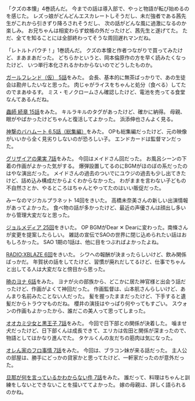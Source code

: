 「クズの本懐」4巻読んだ。
今までの話は導入部で、やっと物語が転び始めるのを感じた。
レズっ娘がどんどんエスカレートしそうだし、未だ強者である茜先生がこれから引きずり降ろされそうだし、
次の話がどんな風に過激になるのか楽しみ。
お兄ちゃんは相変わらず蚊帳の外だったけど、茜先生と遂げてた。
ただ、全てを知ることには全部終わってそうな周回遅れマンだね。

「レトルトパウチ！」1巻読んだ。
クズの本懐と作者つながりで買ってみたけど、まあまあだった。
どちらかというと、岡本倫原作の方を早く読みたくなったけど、
いつ単行本化されるかわからないのでどうしたものか。

[ガールフレンド（仮） 5話](http://www.nicovideo.jp/watch/1415934744)をみた。
会長、基本的に無茶ばっかりで、あの生徒会は勘弁したいなと思った。
肉じゃがライスをちゃんと処分（食べる）してたのでまあゆるす。
ミス・モノクロームさん確認したけど、電池を売ってる食堂なんてあるんだね。

[蟲師 続章 15話](http://www.nicovideo.jp/watch/1415957675)をみた。
キルラキルのタグがあったけど、確かに納得。
母親、眼がやばかったけどちゃんと復活してよかった。
浜添伸也さんよく見る。

[神撃のバハムート 6.5話（総集編）](http://www.nicovideo.jp/watch/1415954907)をみた。
OPも総集編だったけど、元の映像がいいから全く見劣りしないのが恐ろしい子。
エンドカードは監督マンだった。

[グリザイアの果実 7話](http://www.nicovideo.jp/watch/1415944881)をみた。
今回はメイドさん回だった。
お風呂シーンの下着の作画がよかった気がする。
爆弾設置してるのにBGMがほのぼの系だったのはやな演出だった。
メイドさんの過去のついでにユウジの過去も少し出てきたけど、詰め込み構成だからよくわからなかった。
わがままを言わない子どもの不自然さとか、やるところはちゃんとやってたのはいい販促だった。

みーなのマジカルプラネット 14回をきいた。
高橋未奈美さんの新しい出演情報があってよかった。
食べ物の話が多かったけど、最近の声優さんは顔出し多いから管理大変だなと思った。

[ジョルメディア 25回](http://www.nicovideo.jp/watch/1416315878)をきいた。
OP BGMがDear ✕ Dearに変わった。南條さんが変更を提案したらしい。
雑誌の宣伝でSAOの世界に閉じ込められたい話はおもしろかった。
SAO 1期の1話は、他に目をつぶればよかったよね。

[RADIO:XBLAZE 6回](http://www.nicovideo.jp/watch/1416210848)をきいた。
シワへの報酬が決まったらしいけど、飲み関係ばっかだ。
年賀状の話をしてたけど、習慣が廃れだしてるけど、仕事でちゃんと出してる人は大変だなと傍目から思った。

[暁のヨナ 6話](http://www.nicovideo.jp/watch/1416193521)をみた。
ヨナが火の部族から、どこかに居た神官様と出会う話だったけど、作画がよくて神回だった。
作画監督は、山本航さんらしいけど、あんまり名前みたことない人だった。
髪を握ったままだったけど、下手すると遺髪だからトラウマものだね。
櫻井の演技はやっぱり何やってもすごい。
スウォンの作画もよかったから、誰だこの美人って思ってしまった。

[オオカミ少女と黒王子 7話](http://www.nicovideo.jp/watch/1415952209)をみた。
今回で日下部との関係が決着した。
噛ませ犬だったけど、日下部くんは成長できて、エリカは佐田と関係が深まったので、物語としてはかなり進んでた。
タケルくんの友だちの筋肉は気になった。

[オレん家のフロ事情 7話](http://www.nicovideo.jp/watch/1415941812)をみた。
今回は、ブラコン妹が来る話だった。
主人公の部屋は、勝手にどっかの貸家かと思ってたけど、一軒家だったのが意外だった。

[旦那が何を言っているかわからない件 7話](http://www.nicovideo.jp/watch/1415930886)をみた。
誰だって、料理はちゃんと訓練をしないとできないことを描いててよかった。
嫁の母親は、詳しく語られるのかね。
